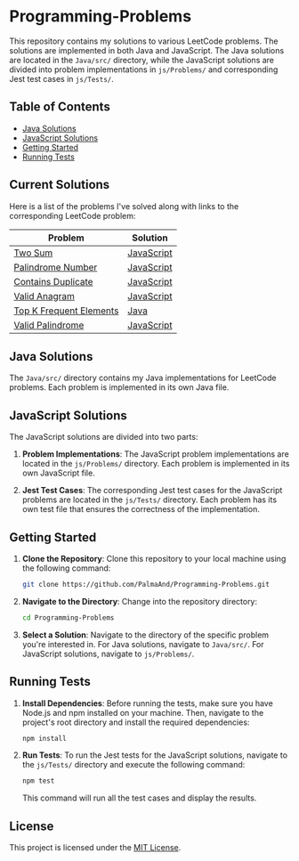 # Programming-Problems

This repository contains my solutions to various LeetCode problems. The solutions are implemented in both Java and JavaScript. The Java solutions are located in the `Java/src/` directory, while the JavaScript solutions are divided into problem implementations in `js/Problems/` and corresponding Jest test cases in `js/Tests/`.

## Table of Contents

- [Java Solutions](#java-solutions)
- [JavaScript Solutions](#javascript-solutions)
- [Getting Started](#getting-started)
- [Running Tests](#running-tests)

## Current Solutions

Here is a list of the problems I've solved along with links to the corresponding LeetCode problem:

| Problem | Solution |
| ------- | -------- |
| [Two Sum](https://leetcode.com/problems/two-sum/) | [JavaScript](js/Problems/twoSum.js) |
| [Palindrome Number](https://leetcode.com/problems/palindrome-number/) | [JavaScript](js/Problems/isPalindrome.js) |
| [Contains Duplicate](https://leetcode.com/problems/contains-duplicate/) | [JavaScript](js/Problems/containsDuplicate.js) |
| [Valid Anagram](https://leetcode.com/problems/valid-anagram/) | [JavaScript](js/Problems/isAnagram.js) |
| [Top K Frequent Elements](https://leetcode.com/problems/top-k-frequent-elements/) | [Java](Java/src/TopKFrequent.java)|
| [Valid Palindrome](https://leetcode.com/problems/valid-palindrome/) | [JavaScript](js/Problems/isPalindrome.js) |

## Java Solutions

The `Java/src/` directory contains my Java implementations for LeetCode problems. Each problem is implemented in its own Java file.

## JavaScript Solutions

The JavaScript solutions are divided into two parts:

1. **Problem Implementations**: The JavaScript problem implementations are located in the `js/Problems/` directory. Each problem is implemented in its own JavaScript file.

2. **Jest Test Cases**: The corresponding Jest test cases for the JavaScript problems are located in the `js/Tests/` directory. Each problem has its own test file that ensures the correctness of the implementation.

## Getting Started

1. **Clone the Repository**: Clone this repository to your local machine using the following command:

    ```bash
    git clone https://github.com/PalmaAnd/Programming-Problems.git
    ```

2. **Navigate to the Directory**: Change into the repository directory:

    ```bash
    cd Programming-Problems
    ```

3. **Select a Solution**: Navigate to the directory of the specific problem you're interested in. For Java solutions, navigate to `Java/src/`. For JavaScript solutions, navigate to `js/Problems/`.

## Running Tests

1. **Install Dependencies**: Before running the tests, make sure you have Node.js and npm installed on your machine. Then, navigate to the project's root directory and install the required dependencies:

    ```bash
    npm install
    ```

2. **Run Tests**: To run the Jest tests for the JavaScript solutions, navigate to the `js/Tests/` directory and execute the following command:

    ```bash
    npm test
    ```

    This command will run all the test cases and display the results.

## License

This project is licensed under the [MIT License](LICENSE).
